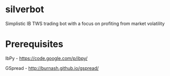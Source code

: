 silverbot
=========

Simplistic IB TWS trading bot with a focus on profiting from market volatility

Prerequisites
=============

IbPy - https://code.google.com/p/ibpy/

GSpread - http://burnash.github.io/gspread/
